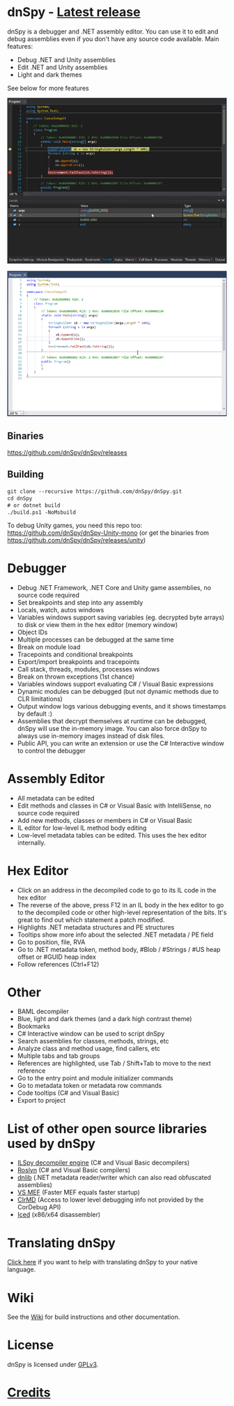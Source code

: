# dnSpy - [Latest release](https://github.com/dnSpy/dnSpy/releases)

dnSpy is a debugger and .NET assembly editor. You can use it to edit and debug assemblies even if you don't have any source code available. Main features:

- Debug .NET and Unity assemblies
- Edit .NET and Unity assemblies
- Light and dark themes

See below for more features

![debug-animated](images/debug-animated.gif)

![edit-code-animated](images/edit-code-animated.gif)

## Binaries

https://github.com/dnSpy/dnSpy/releases

## Building

```PS
git clone --recursive https://github.com/dnSpy/dnSpy.git
cd dnSpy
# or dotnet build
./build.ps1 -NoMsbuild
```

To debug Unity games, you need this repo too: https://github.com/dnSpy/dnSpy-Unity-mono (or get the binaries from https://github.com/dnSpy/dnSpy/releases/unity)

# Debugger

- Debug .NET Framework, .NET Core and Unity game assemblies, no source code required
- Set breakpoints and step into any assembly
- Locals, watch, autos windows
- Variables windows support saving variables (eg. decrypted byte arrays) to disk or view them in the hex editor (memory window)
- Object IDs
- Multiple processes can be debugged at the same time
- Break on module load
- Tracepoints and conditional breakpoints
- Export/import breakpoints and tracepoints
- Call stack, threads, modules, processes windows
- Break on thrown exceptions (1st chance)
- Variables windows support evaluating C# / Visual Basic expressions
- Dynamic modules can be debugged (but not dynamic methods due to CLR limitations)
- Output window logs various debugging events, and it shows timestamps by default :)
- Assemblies that decrypt themselves at runtime can be debugged, dnSpy will use the in-memory image. You can also force dnSpy to always use in-memory images instead of disk files.
- Public API, you can write an extension or use the C# Interactive window to control the debugger

# Assembly Editor

- All metadata can be edited
- Edit methods and classes in C# or Visual Basic with IntelliSense, no source code required
- Add new methods, classes or members in C# or Visual Basic
- IL editor for low-level IL method body editing
- Low-level metadata tables can be edited. This uses the hex editor internally.

# Hex Editor

- Click on an address in the decompiled code to go to its IL code in the hex editor
- The reverse of the above, press F12 in an IL body in the hex editor to go to the decompiled code or other high-level representation of the bits. It's great to find out which statement a patch modified.
- Highlights .NET metadata structures and PE structures
- Tooltips show more info about the selected .NET metadata / PE field
- Go to position, file, RVA
- Go to .NET metadata token, method body, #Blob / #Strings / #US heap offset or #GUID heap index
- Follow references (Ctrl+F12)

# Other

- BAML decompiler
- Blue, light and dark themes (and a dark high contrast theme)
- Bookmarks
- C# Interactive window can be used to script dnSpy
- Search assemblies for classes, methods, strings, etc
- Analyze class and method usage, find callers, etc
- Multiple tabs and tab groups
- References are highlighted, use Tab / Shift+Tab to move to the next reference
- Go to the entry point and module initializer commands
- Go to metadata token or metadata row commands
- Code tooltips (C# and Visual Basic)
- Export to project

# List of other open source libraries used by dnSpy

- [ILSpy decompiler engine](https://github.com/icsharpcode/ILSpy) (C# and Visual Basic decompilers)
- [Roslyn](https://github.com/dotnet/roslyn) (C# and Visual Basic compilers)
- [dnlib](https://github.com/0xd4d/dnlib) (.NET metadata reader/writer which can also read obfuscated assemblies)
- [VS MEF](https://github.com/microsoft/vs-mef) (Faster MEF equals faster startup)
- [ClrMD](https://github.com/microsoft/clrmd) (Access to lower level debugging info not provided by the CorDebug API)
- [Iced](https://github.com/0xd4d/iced) (x86/x64 disassembler)

# Translating dnSpy

[Click here](https://crowdin.com/project/dnspy) if you want to help with translating dnSpy to your native language.

# Wiki

See the [Wiki](https://github.com/dnSpy/dnSpy/wiki) for build instructions and other documentation.

# License

dnSpy is licensed under [GPLv3](dnSpy/dnSpy/LicenseInfo/GPLv3.txt).

# [Credits](dnSpy/dnSpy/LicenseInfo/CREDITS.txt)
